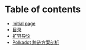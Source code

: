 # Table of contents

* [Initial page](README.md)
* [目录](mu-lu.md)
* [扩容导论](kuo-rong-dao-lun.md)
* [Polkadot 跨链方案剖析](polkadot-kua-lian-fang-an-pou-xi.md)

